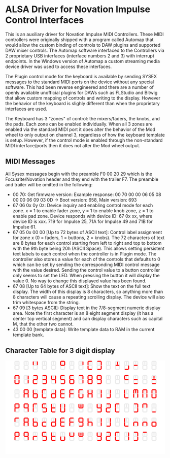 # ALSA Driver for Novation Impulse Control Interfaces

This is an auxiliary driver for Novation Impulse MIDI Controllers. These MIDI controllers were originally shipped with a program called Automap that would allow the custom binding of controls to DAW plugins and supported DAW mixer controls. The Automap software interfaced to the Controllers via 2 proprietary USB interfaces (interface numbers 2 and 3) with interrupt endpoints. In the Windows version of Automap a custom streaming media device driver was used to access these interfaces.

The Plugin control mode for the keyboard is available by sending SYSEX messages to the standard MIDI ports on the device without any special software. This had been reverse engineered and there are a number of openly available unofficial plugins for DAWs such as FLStudio and Bitwig that allow custom mapping of controls and writing to the display. However the behavior of the keyboard is slighly different than when the proprietary interfaces are used. 

The Keyboard has 3 "zones" of control: the mixers/faders, the knobs, and the pads. Each zone can be enabled individually. When all 3 zones are enabled via the standard MIDI port it does alter the behavior of the Mod wheel to only output on channel 3, regardless of how the keyboard template is setup. However, if the control mode is enabled through the non-standard MIDI interface/ports then it does not alter the Mod wheel output.

## MIDI Messages

All Sysex messages begin with the preamble F0 00 20 29 which is the Focusrite/Novation header and they end with the trailer F7. The preamble and trailer will be omitted in the following:

* 00 70: Get firmware version: Example response: 00 70 00 00 06 05 08 00 00 06 09 03 0D -> Boot version: 658, Main version: 693
* 67 06 0x 0y 0z: Device inquiry and enabling control mode for each zone. x = 1 to enable fader zone, y = 1 to enable knob zone, z = 1 to enable pad zone. Device responds with device ID: 67 0x xx, where device ID is xxx. 719 for Impulse 25, 71A for Impulse 49 and 71B for Impulse 61.
* 67 05 0x 00 00 [Up to 72 bytes of ASCII text]: Control label assignment for zone x (0 = faders, 1 = buttons, 2 = knobs). The 72 characters of text are 8 bytes for each control starting from left to right and top to bottom with the 9th byte being 20h (ASCII Space). This allows setting persistent text labels to each control when the controller is in Plugin mode. The controller also stores a value for each of the controls that defaults to 0 which can be set by sending the corresponding MIDI control message with the value desired. Sending the control value to a button controller only seems to set the LED. When pressing the button it will display the value 0. No way to change this displayed value has been found.
* 67 08 [Up to 64 bytes of ASCII text]: Show the text on the full text display. The width of this display is 8 characters, so anything more than 8 characters will cause a repeating scrolling display. The device will also trim whitespace from the string.
* 67 09 [3 bytes ASCII]: Display text in the 7/8-segment numeric display area. Note the first character is an 8 eight segment display (it has a center top vertical segment) and can display characters such as capital M, that the other two cannot.
* 43 00 00 [template data]: Write template data to RAM in the current template bank. 

## Character Table for 3 digit display
![3 character display map](char-table.png)
